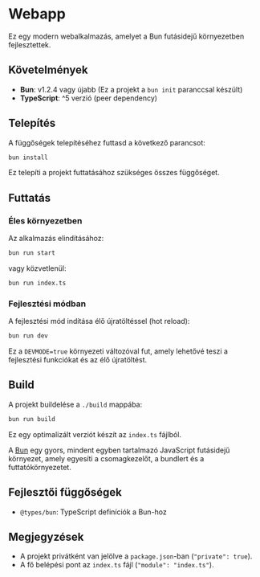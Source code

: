 # Webapp

Ez egy modern webalkalmazás, amelyet a Bun futásidejű környezetben fejlesztettek.

## Követelmények

- **Bun**: v1.2.4 vagy újabb (Ez a projekt a `bun init` paranccsal készült)
- **TypeScript**: ^5 verzió (peer dependency)

## Telepítés

A függőségek telepítéséhez futtasd a következő parancsot:

```bash
bun install
```

Ez telepíti a projekt futtatásához szükséges összes függőséget.

## Futtatás

### Éles környezetben

Az alkalmazás elindításához:

```bash
bun run start
```

vagy közvetlenül:

```bash
bun run index.ts
```

### Fejlesztési módban

A fejlesztési mód indítása élő újratöltéssel (hot reload):

```bash
bun run dev
```

Ez a `DEVMODE=true` környezeti változóval fut, amely lehetővé teszi a fejlesztési funkciókat és az élő újratöltést.

## Build

A projekt buildelése a `./build` mappába:

```bash
bun run build
```

Ez egy optimalizált verziót készít az `index.ts` fájlból.

A [Bun](https://bun.sh) egy gyors, mindent egyben tartalmazó JavaScript futásidejű környezet, amely egyesíti a csomagkezelőt, a bundlert és a futtatókörnyezetet.

## Fejlesztői függőségek

- `@types/bun`: TypeScript definíciók a Bun-hoz

## Megjegyzések

- A projekt privátként van jelölve a `package.json`-ban (`"private": true`).
- A fő belépési pont az `index.ts` fájl (`"module": "index.ts"`).
